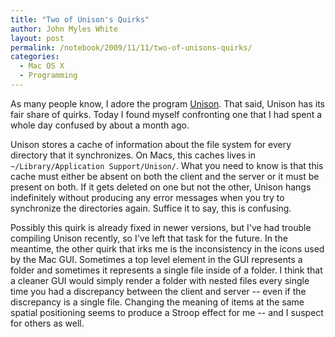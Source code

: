 ```yaml
---
title: "Two of Unison's Quirks"
author: John Myles White
layout: post
permalink: /notebook/2009/11/11/two-of-unisons-quirks/
categories:
  - Mac OS X
  - Programming
---
```


As many people know, I adore the program [Unison](http://www.cis.upenn.edu/~bcpierce/unison/). That said, Unison has its fair share of quirks. Today I found myself confronting one that I had spent a whole day confused by about a month ago.

Unison stores a cache of information about the file system for every directory that it synchronizes. On Macs, this caches lives in `~/Library/Application Support/Unison/`. What you need to know is that this cache must either be absent on both the client and the server or it must be present on both. If it gets deleted on one but not the other, Unison hangs indefinitely without producing any error messages when you try to synchronize the directories again. Suffice it to say, this is confusing.

Possibly this quirk is already fixed in newer versions, but I've had trouble compiling Unison recently, so I've left that task for the future. In the meantime, the other quirk that irks me is the inconsistency in the icons used by the Mac GUI. Sometimes a top level element in the GUI represents a folder and sometimes it represents a single file inside of a folder. I think that a cleaner GUI would simply render a folder with nested files every single time you had a discrepancy between the client and server -- even if the discrepancy is a single file. Changing the meaning of items at the same spatial positioning seems to produce a Stroop effect for me -- and I suspect for others as well.
